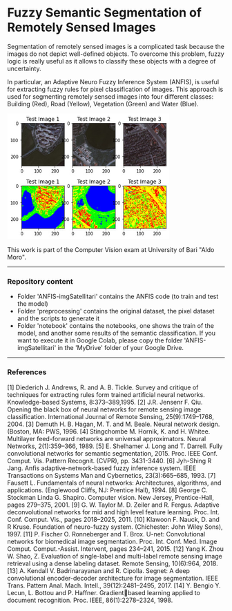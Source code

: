 # Fuzzy Semantic Segmentation of Remotely Sensed Images 

Segmentation of remotely sensed images is a complicated task because the images do not depict well-defined objects.
To overcome this problem, fuzzy logic is really useful as it allows to classify these objects with a degree of uncertainty. 

In particular, an Adaptive Neuro Fuzzy Inference System (ANFIS), is useful for extracting fuzzy rules for pixel classification of images. 
This approach is used for segmenting remotely sensed images into four different classes: Building (Red), Road (Yellow), Vegetation (Green) and Water (Blue).

![](images/image.jpg)

This work is part of the Computer Vision exam at University of Bari "Aldo Moro".

****
### Repository content

- Folder 'ANFIS-imgSatellitari' contains the ANFIS code (to train and test the model)
- Folder 'preprocessing' contains the original dataset, the pixel dataset and the scripts to generate it
- Folder 'notebook' contains the notebooks, one shows the train of the model, and another some results of the semantic classification. If you want to execute it in Google Colab, please copy the folder  'ANFIS-imgSatellitari' in the 'MyDrive' folder of your Google Drive. 

****
### References

[1] Diederich J. Andrews, R. and A. B. Tickle. Survey and critique of techniques for extracting rules form trained artificial neural networks. Knowledge-based Systems, 8:373–389,1995.
[2] J.R. Jensenr F. Qiu. Opening the black box of neural networks for remote sensing image classification. International Journal of Remote Sensing, 25(9):1749–1768, 2004.
[3] Demuth H. B. Hagan, M. T. and M. Beale. Neural network design. (Boston, MA: PWS, 1996.
[4] Stingchombe M. Hornik, K. and H. Whitee. Multilayer feed-forward networks are universal approximators. Neural Networks, 2(1):359–366, 1989.
[5] E. Shelhamer J. Long and T. Darrell. Fully convolutional networks for semantic segmentation, 2015. Proc. IEEE Conf. Comput. Vis. Pattern Recognit. (CVPR), pp. 3431-3440.
[6] Jyh-Shing R Jang. Anfis adaptive-network-based fuzzy inference system. IEEE Transactions on Systems Man and Cybernetics, 23(3):665–685, 1993.
[7] Fausett L. Fundamentals of neural networks: Architectures, algorithms, and applications. (Englewood Cliffs, NJ: Prentice Hall), 1994.
[8] George C. Stockman Linda G. Shapiro. Computer vision. New Jersey, Prentice-Hall, pages 279–375, 2001.
[9] G. W. Taylor M. D. Zeiler and R. Fergus. Adaptive deconvolutional networks for mid and high level feature learning. Proc. Int. Conf. Comput. Vis., pages 2018–2025, 2011.
[10] Klawoon F. Nauck, D. and R Kruse. Foundation of neuro-fuzzy system. (Chichester: John Wiley Sons), 1997.
[11] P. Fischer O. Ronneberger and T. Brox. U-net: Convolutional networks for biomedical image segmentation. Proc. Int. Conf. Med. Image Comput. Comput.-Assist. Intervent, pages 234–241, 2015.
[12] Yang K. Zhou W. Shao, Z. Evaluation of single-label and multi-label remote sensing image retrieval using a dense labeling dataset. Remote Sensing, 10(6):964, 2018.
[13] A. Kendall V. Badrinarayanan and R. Cipolla. Segnet: A deep convolutional encoder-decoder architecture for image segmentation. IEEE Trans. Pattern Anal. Mach. Intell., 39(12):2481–2495, 2017.
[14] Y. Bengio Y. Lecun, L. Bottou and P. Haffner. Gradientbased learning applied to document recognition. Proc. IEEE, 86(1):2278–2324, 1998.
